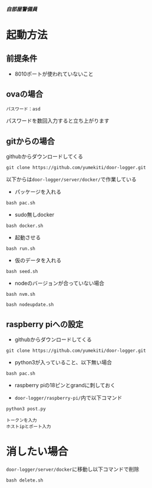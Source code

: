 ##### 自部屋警備員

# 起動方法

## 前提条件
- 8010ポートが使われていないこと

## ovaの場合
`パスワード：asd`

パスワードを数回入力すると立ち上がります

## gitからの場合

githubからダウンロードしてくる
```
git clone https://github.com/yumekiti/door-logger.git
```

以下からは`door-logger/server/docker/`で作業している

- パッケージを入れる
```
bash pac.sh
```

- sudo無しdocker
```
bash docker.sh
```

- 起動させる
```
bash run.sh
```

- 仮のデータを入れる
```
bash seed.sh
```

- nodeのバージョンが合っていない場合
```
bash nvm.sh
```
```
bash nodeupdate.sh
```

## raspberry piへの設定

- githubからダウンロードしてくる
```
git clone https://github.com/yumekiti/door-logger.git
```

- python3が入っていること、以下無い場合
```
bash pac.sh
```

- raspberry piの18ピンとgrandに刺しておく

- `door-logger/raspberry-pi/`内で以下コマンド
```
python3 post.py

トークンを入力
ホストipとポート入力
```

# 消したい場合

`door-logger/server/docker`に移動し以下コマンドで削除
```
bash delete.sh
```

